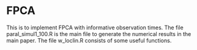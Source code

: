 # FPCA
This is to implement FPCA with informative observation times.
The file paral_simul1_100.R is the main file to generate the numerical results in the main paper. 
The file w_loclin.R consists of some useful functions. 
